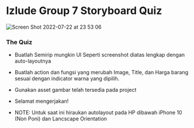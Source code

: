 # Izlude Group 7 Storyboard Quiz
 
![Screen Shot 2022-07-22 at 23 53 06](https://user-images.githubusercontent.com/33575723/180488682-084bf0ff-8250-4905-9695-f48a556ab5e3.png)

### The Quiz
* Buatlah Semirip mungkin UI Seperti screenshot diatas lengkap dengan auto-layoutnya 
* Buatlah action dan fungsi yang merubah Image, Title, dan Harga barang sesuai dengan indicator warna yang dipilih.
* Gunakan asset gambar telah tersedia pada project
* Selamat mengerjakan!

* NOTE: Untuk saat ini hiraukan autolayout pada HP dibawah iPhone 10 (Non Poni) dan Lancscape Orientation
